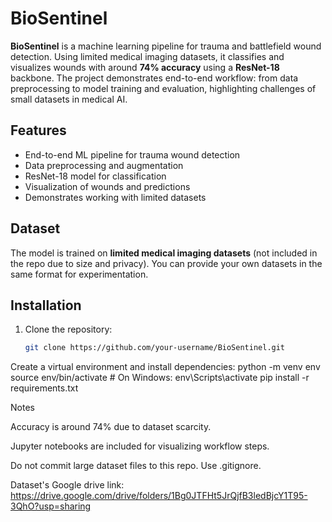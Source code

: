 # BioSentinel

**BioSentinel** is a machine learning pipeline for trauma and battlefield wound detection. Using limited medical imaging datasets, it classifies and visualizes wounds with around **74% accuracy** using a **ResNet-18** backbone. The project demonstrates end-to-end workflow: from data preprocessing to model training and evaluation, highlighting challenges of small datasets in medical AI.

## Features
- End-to-end ML pipeline for trauma wound detection
- Data preprocessing and augmentation
- ResNet-18 model for classification
- Visualization of wounds and predictions
- Demonstrates working with limited datasets

## Dataset
The model is trained on **limited medical imaging datasets** (not included in the repo due to size and privacy). You can provide your own datasets in the same format for experimentation. 

## Installation
1. Clone the repository:
   ```bash
   git clone https://github.com/your-username/BioSentinel.git
Create a virtual environment and install dependencies:
python -m venv env
source env/bin/activate  # On Windows: env\Scripts\activate
pip install -r requirements.txt

Notes

Accuracy is around 74% due to dataset scarcity.

Jupyter notebooks are included for visualizing workflow steps.

Do not commit large dataset files to this repo. Use .gitignore.

Dataset's Google drive link: https://drive.google.com/drive/folders/1Bg0JTFHt5JrQjfB3ledBjcY1T95-3QhO?usp=sharing
